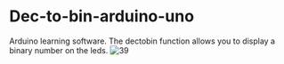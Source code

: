 # Dec-to-bin-arduino-uno
Arduino learning software. The dectobin function allows you to display a binary number on the leds.
![39](https://user-images.githubusercontent.com/85622683/127166277-36dba615-4f52-4208-891e-995d4f12bd2e.jpg)
